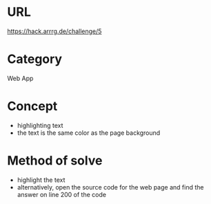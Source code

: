 # URL
https://hack.arrrg.de/challenge/5
# Category
Web App
# Concept
* highlighting text
* the text is the same color as the page background
# Method of solve
* highlight the text
* alternatively, open the source code for the web page and find the answer on line 200 of the code
